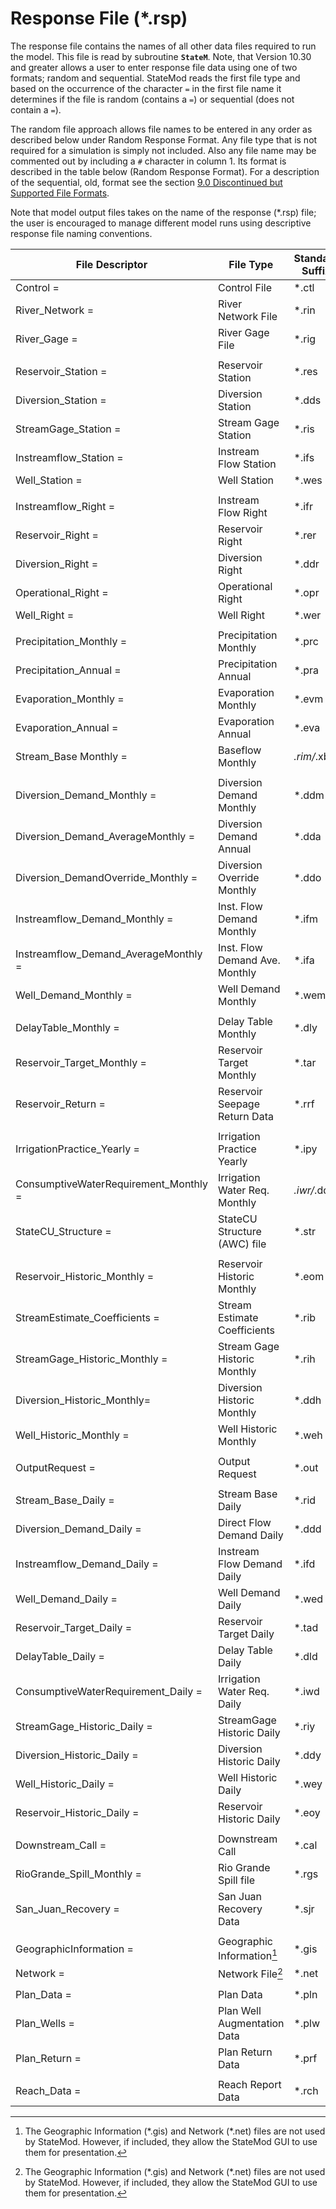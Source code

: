# Response File (*.rsp) #

The response file contains the names of all other data files required to run the model. This file is read by subroutine **`StateM`**. Note, that Version 10.30 
and greater allows a user to enter response file data using one of two formats; random and sequential. StateMod reads the first file type and based on the 
occurrence of the character `=` in the first file name it determines if the file is random (contains a `=`) or sequential (does not contain a `=`).

The random file approach allows file names to be entered in any order as described below under Random Response Format. Any file type that is not required 
for a simulation is simply not included. Also any file name may be commented out by including a `#` character in column 1. Its format is described in the 
table below (Random Response Format). For a description of the sequential, old, format see the section [9.0 Discontinued but Supported File Formats](../Discontinued/91.md). 

Note that model output files takes on the name of the response (\*.rsp) file; the user is encouraged to manage different model runs using descriptive response 
file naming conventions.

| File Descriptor						| 		File Type					| 	Standard Suffix |
| ------------ 							| ------------ 						| ------------- 	|
| Control =								| Control File						| *.ctl 			|
| River_Network =						| River Network File				| *.rin 			|
| River_Gage =							| River Gage File					| *.rig 			|
| | | |
| Reservoir_Station =					| Reservoir Station					| *.res 			|
| Diversion_Station =					| Diversion Station					| *.dds 			|
| StreamGage_Station =					| Stream Gage Station				| *.ris 			|
| Instreamflow_Station =				| Instream Flow Station				| *.ifs 			|
| Well_Station =						| Well Station						| *.wes 			|
| | | |
| Instreamflow_Right =					| Instream Flow Right				| *.ifr 			|
| Reservoir_Right =						| Reservoir Right					| *.rer 			|
| Diversion_Right =						| Diversion Right					| *.ddr 			|
| Operational_Right =					| Operational Right					| *.opr 			|
| Well_Right =							| Well Right						| *.wer 			|
| | | |
| Precipitation_Monthly =				| Precipitation Monthly				| *.prc 			|
| Precipitation_Annual =				| Precipitation Annual				| *.pra 			|
| Evaporation_Monthly =					| Evaporation Monthly				| *.evm 			|
| Evaporation_Annual =					| Evaporation Annual				| *.eva 			|
| Stream_Base Monthly =					| Baseflow Monthly					| *.rim/*.xbm 		|
| | | |
| Diversion_Demand_Monthly =			| Diversion Demand Monthly			| *.ddm 			|
| Diversion_Demand_AverageMonthly =		| Diversion Demand Annual			| *.dda 			|
| Diversion_DemandOverride_Monthly =	| Diversion Override Monthly		| *.ddo 			|
| Instreamflow_Demand_Monthly =			| Inst. Flow Demand Monthly			| *.ifm 			|
| Instreamflow_Demand_AverageMonthly =	| Inst. Flow Demand Ave. Monthly 	| *.ifa 			|
| Well_Demand_Monthly =					| Well Demand Monthly				| *.wem 			|
| | | |
| DelayTable_Monthly =					| Delay Table Monthly				| *.dly 			|
| Reservoir_Target_Monthly =			| Reservoir Target Monthly			| *.tar 			|
| Reservoir_Return =					| Reservoir Seepage Return Data		| *.rrf 			|
| | | |
| IrrigationPractice_Yearly =			| Irrigation Practice Yearly		| *.ipy 			|
| ConsumptiveWaterRequirement_Monthly =	| Irrigation Water Req. Monthly		| *.iwr/*.ddc 		|
| StateCU_Structure =					| StateCU Structure (AWC) file		| *.str 			|
| | | |
| Reservoir_Historic_Monthly =			| Reservoir Historic Monthly		| *.eom  			|
| StreamEstimate_Coefficients =			| Stream Estimate Coefficients		| *.rib 			|
| StreamGage_Historic_Monthly =			| Stream Gage Historic Monthly		| *.rih 			|
| Diversion_Historic_Monthly=			| Diversion Historic Monthly		| *.ddh 			|
| Well_Historic_Monthly =				| Well Historic Monthly				| *.weh 			|
| | | |
| OutputRequest =						| Output Request					| *.out 			|
| | | |
| Stream_Base_Daily =					| Stream Base Daily					| *.rid 			|
| Diversion_Demand_Daily =				| Direct Flow Demand Daily			| *.ddd 			|
| Instreamflow_Demand_Daily =			| Instream Flow Demand Daily		| *.ifd 			|
| Well_Demand_Daily =					| Well Demand Daily					| *.wed 			|
| Reservoir_Target_Daily =				| Reservoir Target Daily			| *.tad 			|
| DelayTable_Daily =					| Delay Table Daily					| *.dld 			|
| ConsumptiveWaterRequirement_Daily =	| Irrigation Water Req. Daily		| *.iwd 			|
| StreamGage_Historic_Daily =			| StreamGage Historic Daily			| *.riy 			|
| Diversion_Historic_Daily =			| Diversion Historic Daily			| *.ddy 			|
| Well_Historic_Daily =					| Well Historic Daily				| *.wey 			|
| Reservoir_Historic_Daily =			| Reservoir Historic Daily			| *.eoy 			|
| | | |
| Downstream_Call =						| Downstream Call					| *.cal 			|
| RioGrande_Spill_Monthly =				| Rio Grande Spill file				| *.rgs 			|
| San_Juan_Recovery =            		| San Juan Recovery Data			| *.sjr 			|
| | | |
| GeographicInformation =				| Geographic Information[^1]		| *.gis 			|
| Network =								| Network File[^1]					| *.net 			|
| | | |
| Plan_Data =							| Plan Data							| *.pln 			|
| Plan_Wells =							| Plan Well Augmentation Data		| *.plw 			|
| Plan_Return =							| Plan Return Data					| *.prf 			|
| | | |
| Reach_Data =							| Reach Report Data					| *.rch 			|

[^1]: The Geographic Information (\*.gis) and Network (\*.net) files are not used by StateMod. However, if included, they allow the StateMod GUI to use them for presentation.